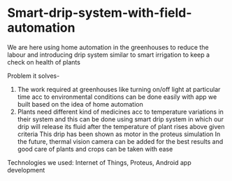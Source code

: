# Smart-drip-system-with-field-automation
We are here using home automation in the greenhouses to reduce the labour and introducing drip system similar to smart irrigation to keep a check on health of plants


Problem it solves-
1) The work required at greenhouses like turning on/off light at particular time acc to environmental conditions can be done easily with app we built based on the idea of home automation
2) Plants need different kind of medicines acc to temperature variations in their system and this can be done using smart drip system in which our drip will release its fluid after the temperature of plant rises above given criteria
This drip has been shown as motor in the proteus simulation
In the future, thermal vision camera can be added for the best results and good care of plants and crops can be taken with ease



Technologies we used:
Internet of Things, Proteus, Android app development
